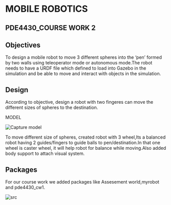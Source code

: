 #           MOBILE ROBOTICS

## PDE4430_COURSE WORK 2

## Objectives

   To design a  mobile robot to move 3 different spheres into the ‘pen’ formed by two walls using teleoperator mode or autonomous mode.The robot needs to have a URDF file which defined to load into Gazebo in the simulation and be able to move and interact with objects in the simulation. 

## Design

  According to objective, design a robot with two fingeres can move the different sizes of spheres to the destination. 
  
    
 MODEL
  
  
  ![Capture model](https://user-images.githubusercontent.com/117764288/212550730-ead16d94-aafc-4113-aa00-a57f6f19e6f0.JPG)
  
  
  

To move different size of spheres, created robot with 3 wheel,Its a balanced robot having 2 guides/fingers to guide balls to pen/destination.In that one wheel is caster wheel, it will help robot for balance while moving.Also added body support to attach visual system.

## Packages

For our course work we added  packages like Assesement world,myrobot and pde4430_cw1.


  ![src](https://user-images.githubusercontent.com/117764288/212551390-add17eef-988c-4f7d-8e89-3dfb99b21bad.JPG)
  
   

  

  
  






